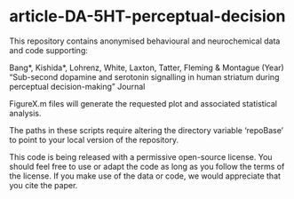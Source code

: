 # article-DA-5HT-perceptual-decision

This repository contains anonymised behavioural and neurochemical data and code supporting:

Bang*, Kishida*, Lohrenz, White, Laxton, Tatter, Fleming & Montague (Year) “Sub-second dopamine and serotonin signalling in human striatum during perceptual decision-making” Journal

FigureX.m files will generate the requested plot and associated statistical analysis.

The paths in these scripts require altering the directory variable ‘repoBase’ to point to your local version of the repository.

This code is being released with a permissive open-source license. You should feel free to use or adapt the code as long as you follow the terms of the license. If you make use of the data or code, we would appreciate that you cite the paper.
